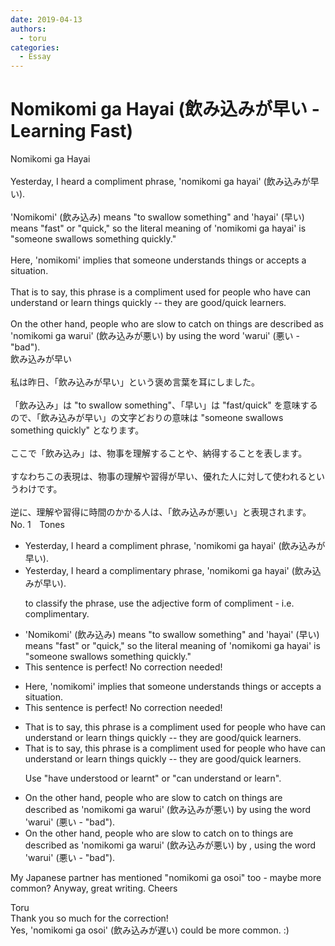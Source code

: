 ```yaml
---
date: 2019-04-13
authors:
  - toru
categories:
  - Essay
---
```


<h1 id="subject_show">Nomikomi ga Hayai (飲み込みが早い - Learning Fast)</h1>
<div class="date" hidden>Apr 13, 2019 18:56</div>
<div id="post"><div id="body_show_ori">
Nomikomi ga Hayai<br/><br/>Yesterday, I heard a compliment phrase, 'nomikomi ga hayai' (飲み込みが早い).<br/><br/>'Nomikomi' (飲み込み) means "to swallow something" and 'hayai' (早い) means "fast" or "quick," so the literal meaning of 'nomikomi ga hayai' is "someone swallows something quickly."<br/><br/>Here, 'nomikomi' implies that someone understands things or accepts a situation.<br/><br/>That is to say, this phrase is a compliment used for people who have can understand or learn things quickly -- they are good/quick learners.<br/><br/>On the other hand, people who are slow to catch on things are described as 'nomikomi ga warui' (飲み込みが悪い) by using the word 'warui' (悪い - "bad").
</div></div>

<!-- more -->

<div id="post_ja"><div id="body_show_mo">
飲み込みが早い<br/><br/>私は昨日、「飲み込みが早い」という褒め言葉を耳にしました。<br/><br/>「飲み込み」は "to swallow something"、「早い」は "fast/quick" を意味するので、「飲み込みが早い」の文字どおりの意味は "someone swallows something quickly" となります。<br/><br/>ここで「飲み込み」は、物事を理解することや、納得することを表します。<br/><br/>すなわちこの表現は、物事の理解や習得が早い、優れた人に対して使われるというわけです。<br/><br/>逆に、理解や習得に時間のかかる人は、「飲み込みが悪い」と表現されます。
</div></div>
<div id="block"><div class="first_name"> No. 1　<span class="just_name">Tones</span></div><div id="block2">
<ul class="correction_field">
<li class="incorrect">Yesterday, I heard a compliment phrase, 'nomikomi ga hayai' (飲み込みが早い).</li>
<li class="corrected correct">
Yesterday, I heard a compliment<span class="f_blue">ary</span> phrase, 'nomikomi ga hayai' (飲み込みが早い).
<p class="correction_comment">to classify the phrase, use the adjective form of compliment - i.e. complimentary.</p>
</li>
</ul>
<ul class="correction_field">
<li class="incorrect">'Nomikomi' (飲み込み) means "to swallow something" and 'hayai' (早い) means "fast" or "quick," so the literal meaning of 'nomikomi ga hayai' is "someone swallows something quickly."</li>
<li class="corrected perfect">This sentence is perfect! No correction needed!</li>
</ul>
<ul class="correction_field">
<li class="incorrect">Here, 'nomikomi' implies that someone understands things or accepts a situation.</li>
<li class="corrected perfect">This sentence is perfect! No correction needed!</li>
</ul>
<ul class="correction_field">
<li class="incorrect">That is to say, this phrase is a compliment used for people who have can understand or learn things quickly -- they are good/quick learners.</li>
<li class="corrected correct">
That is to say, this phrase is a compliment used for people who <span class="f_red"><span class="sline">have</span></span> can understand or learn things quickly -- they are good/quick learners.
<p class="correction_comment">Use "have understood or learnt" or "can understand or learn".</p>
</li>
</ul>
<ul class="correction_field">
<li class="incorrect">On the other hand, people who are slow to catch on things are described as 'nomikomi ga warui' (飲み込みが悪い) by using the word 'warui' (悪い - "bad").</li>
<li class="corrected correct">
On the other hand, people who are slow to catch on <span class="f_blue">to</span> things are described as 'nomikomi ga warui' (飲み込みが悪い) <span class="f_red"><span class="sline">by</span></span> <span class="f_blue">,</span> using the word 'warui' (悪い - "bad").
</li>
</ul>
<p class="comment_small">
 My Japanese partner has mentioned "nomikomi ga osoi" too - maybe more common?  Anyway, great writing.  Cheers
</p>

</div><div class="name"><span class="just_name">Toru</span><br>
Thank you so much for the correction!<br/>Yes, 'nomikomi ga osoi' (飲み込みが遅い) could be more common. :)
</div>
</div>
